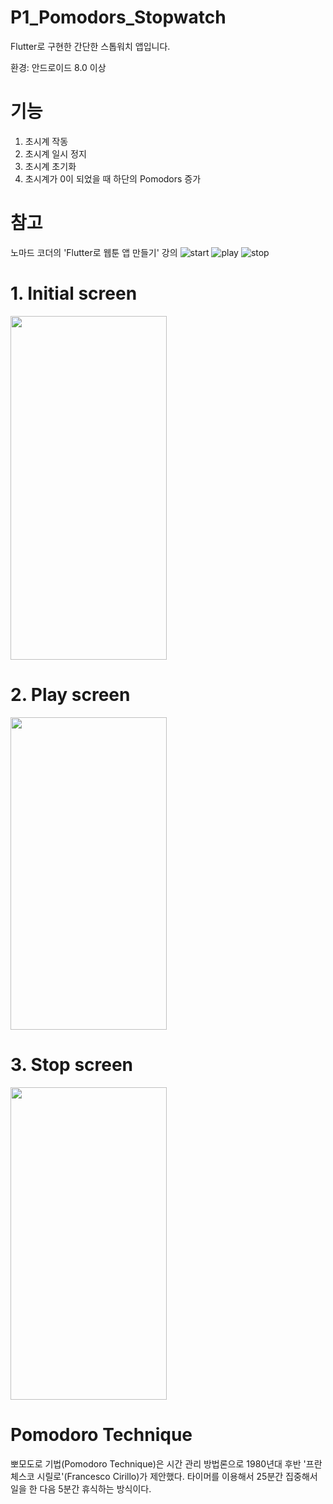 # P1_Pomodors_Stopwatch

Flutter로 구현한 간단한 스톱워치 앱입니다.

환경: 안드로이드 8.0 이상

# 기능

1. 초시계 작동
2. 초시계 일시 정지
3. 초시계 초기화
4. 초시계가 0이 되었을 때 하단의 Pomodors 증가


# 참고

노마드 코더의 'Flutter로 웹툰 앱 만들기' 강의
![start](https://user-images.githubusercontent.com/120641012/227134096-1e701e0e-9e6b-4c62-87dc-c951065341f7.jpg)
![play](https://user-images.githubusercontent.com/120641012/227134100-b3eef835-cfe1-4c18-bdc8-59deee0616ad.jpg)
![stop](https://user-images.githubusercontent.com/120641012/227134117-77b01256-765a-4fc0-a8ed-c5ad2c9bd318.jpg)

# 1. Initial screen

<img src="https://user-images.githubusercontent.com/120641012/227134096-1e701e0e-9e6b-4c62-87dc-c951065341f7.jpg" width="250" height="550"/>

# 2. Play screen

<img src="https://user-images.githubusercontent.com/120641012/227134100-b3eef835-cfe1-4c18-bdc8-59deee0616ad.jpg" width="250" height="500"/>

# 3. Stop screen

<img src="https://user-images.githubusercontent.com/120641012/227134117-77b01256-765a-4fc0-a8ed-c5ad2c9bd318.jpg" width="250" height="500"/>

# Pomodoro Technique

뽀모도로 기법(Pomodoro Technique)은 시간 관리 방법론으로 1980년대 후반 '프란체스코 시릴로'(Francesco Cirillo)가 제안했다.
타이머를 이용해서 25분간 집중해서 일을 한 다음 5분간 휴식하는 방식이다.
